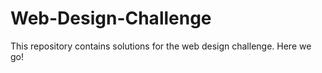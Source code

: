 # Web-Design-Challenge

This repository contains solutions for the web design challenge. Here we go!